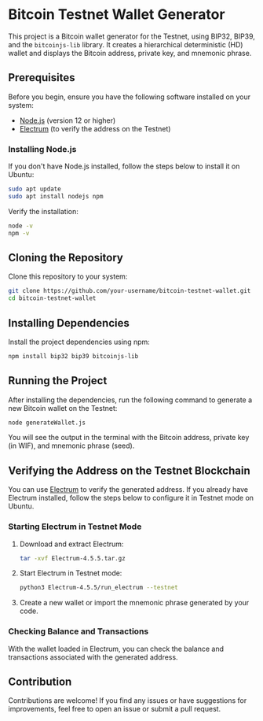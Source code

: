 
# Bitcoin Testnet Wallet Generator

This project is a Bitcoin wallet generator for the Testnet, using BIP32, BIP39, and the `bitcoinjs-lib` library. It creates a hierarchical deterministic (HD) wallet and displays the Bitcoin address, private key, and mnemonic phrase.

## Prerequisites

Before you begin, ensure you have the following software installed on your system:

- [Node.js](https://nodejs.org/) (version 12 or higher)
- [Electrum](https://electrum.org/#download) (to verify the address on the Testnet)

### Installing Node.js

If you don't have Node.js installed, follow the steps below to install it on Ubuntu:

```bash
sudo apt update
sudo apt install nodejs npm
```

Verify the installation:

```bash
node -v
npm -v
```

## Cloning the Repository

Clone this repository to your system:

```bash
git clone https://github.com/your-username/bitcoin-testnet-wallet.git
cd bitcoin-testnet-wallet
```

## Installing Dependencies

Install the project dependencies using npm:

```bash
npm install bip32 bip39 bitcoinjs-lib
```

## Running the Project

After installing the dependencies, run the following command to generate a new Bitcoin wallet on the Testnet:

```bash
node generateWallet.js
```

You will see the output in the terminal with the Bitcoin address, private key (in WIF), and mnemonic phrase (seed).

## Verifying the Address on the Testnet Blockchain

You can use [Electrum](https://electrum.org/#download) to verify the generated address. If you already have Electrum installed, follow the steps below to configure it in Testnet mode on Ubuntu.

### Starting Electrum in Testnet Mode

1. Download and extract Electrum:

    ```bash
    tar -xvf Electrum-4.5.5.tar.gz
    ```

2. Start Electrum in Testnet mode:

    ```bash
    python3 Electrum-4.5.5/run_electrum --testnet
    ```

3. Create a new wallet or import the mnemonic phrase generated by your code.

### Checking Balance and Transactions

With the wallet loaded in Electrum, you can check the balance and transactions associated with the generated address.

## Contribution

Contributions are welcome! If you find any issues or have suggestions for improvements, feel free to open an issue or submit a pull request.

